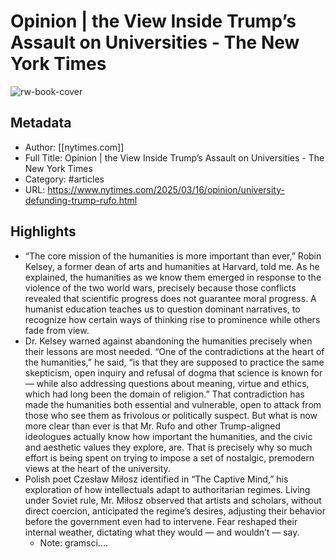 # Opinion | the View Inside Trump’s Assault on Universities - The New York Times

![rw-book-cover](https://readwise-assets.s3.amazonaws.com/static/images/article0.00998d930354.png)

## Metadata
- Author: [[nytimes.com]]
- Full Title: Opinion | the View Inside Trump’s Assault on Universities - The New York Times
- Category: #articles
- URL: https://www.nytimes.com/2025/03/16/opinion/university-defunding-trump-rufo.html

## Highlights
- “The core mission of the humanities is more important than ever,” Robin Kelsey, a former dean of arts and humanities at Harvard, told me. As he explained, the humanities as we know them emerged in response to the violence of the two world wars, precisely because those conflicts revealed that scientific progress does not guarantee moral progress. A humanist education teaches us to question dominant narratives, to recognize how certain ways of thinking rise to prominence while others fade from view.
- Dr. Kelsey warned against abandoning the humanities precisely when their lessons are most needed. “One of the contradictions at the heart of the humanities,” he said, “is that they are supposed to practice the same skepticism, open inquiry and refusal of dogma that science is known for — while also addressing questions about meaning, virtue and ethics, which had long been the domain of religion.” That contradiction has made the humanities both essential and vulnerable, open to attack from those who see them as frivolous or politically suspect. But what is now more clear than ever is that Mr. Rufo and other Trump-aligned ideologues actually know how important the humanities, and the civic and aesthetic values they explore, are. That is precisely why so much effort is being spent on trying to impose a set of nostalgic, premodern views at the heart of the university.
- Polish poet Czesław Miłosz identified in “The Captive Mind,” his exploration of how intellectuals adapt to authoritarian regimes. Living under Soviet rule, Mr. Miłosz observed that artists and scholars, without direct coercion, anticipated the regime’s desires, adjusting their behavior before the government even had to intervene. Fear reshaped their internal weather, dictating what they would — and wouldn’t — say.
    - Note: gramsci....
